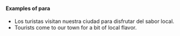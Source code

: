 
#### Examples of para

- Los turistas visitan nuestra ciudad para disfrutar del sabor local.
- Tourists come to our town for a bit of local flavor.
